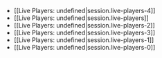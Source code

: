 
- [[Live Players: undefined|session.live-players-4]]
- [[Live Players: undefined|session.live-players]]
- [[Live Players: undefined|session.live-players-2]]
- [[Live Players: undefined|session.live-players-3]]
- [[Live Players: undefined|session.live-players-1]]
- [[Live Players: undefined|session.live-players-0]]
